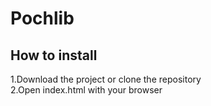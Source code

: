 Pochlib
==
How to install
-
1.Download the project or clone the repository  
2.Open index.html with your browser
    